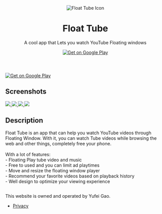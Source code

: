 <!DOCTYPE html>
<html lang="en">
<head>
    <meta charset="utf-8">
    <meta http-equiv="X-UA-Compatible" content="IE=edge">
    <meta name="viewport" content="width=device-width, initial-scale=1.0, maximum-scale=1.0, user-scalable=no"/>
    <meta name="description" content="Float Tube is a very cool app that Lets you watch Tube Floating windows">
    <meta name="theme-color" content="#efeeff">
    <meta name="msapplication-navbutton-color" content="#efeeff">
    <meta name="apple-mobile-web-app-status-bar-style" content="#efeeff">
    <meta property="og:image" content="https://pipyoutube.github.io/icon.webp">
    <link rel="alternate" type="application/rss+xml" title="Float Tube" href="/feed.xml">
    <link href="https://fonts.googleapis.com/css?family=Heebo:900" rel="stylesheet">
    <title>Float Tube | Float Tube is a very cool app that Lets you watch Tube Floating windows</title>
    <meta name="generator" content="Jekyll v3.5.0"/>
    <meta property="og:title" content="Float Tube">
    <meta name="author" content="Kay">
    <meta property="og:locale" content="en_US"/>
    <meta name="description" content="Float Tube is a very cool app that Lets you watch Tube Floating windows">
    <meta property="og:description" content="Float Tube is a very cool app that Lets you watch Tube Floating windows">
    <link rel="canonical" href="https://pipyoutube.github.io/">
    <meta property="og:url" content="https://pipyoutube.github.io/">
    <meta property="og:site_name" content="Float Tube">
    <meta name="twitter:card" content="summary">
    <meta name="twitter:site" content="@">
    <meta name="twitter:creator" content="@Kay">
    <script type="application/ld+json">
        {
            "url": "https://pipyoutube.github.io/",
            "publisher": {
                "@type": "Organization",
                "logo": {
                    "@type": "ImageObject",
                    "url": "https://pipyoutube.github.io/icon.webp"
                },
                "name": "Kay"
            },
            "name": "Float Tube",
            "author": {
                "@type": "Person",
                "name": "Kay"
            },
            "headline": "Float Tube",
            "sameAs": [null],
            "description": "Float Tube is a very cool app that Lets you watch Tube Floating windows",
            "@type": "WebSite",
            "@context": "http://schema.org"
        }
    </script>
    <meta name="mobile-web-app-capable" content="yes">
    <meta name="theme-color" content="#fff">
    <meta name="application-name" content="mobile-app-landingpage-template">
<!--     <link rel="apple-touch-icon" sizes="57x57" href="/assets/icons-297729cc8e943a64e9e7dbf11d0d81b0/apple-touch-icon-57x57.png">
    <link rel="apple-touch-icon" sizes="60x60" href="/assets/icons-297729cc8e943a64e9e7dbf11d0d81b0/apple-touch-icon-60x60.png">
    <link rel="apple-touch-icon" sizes="72x72" href="/assets/icons-297729cc8e943a64e9e7dbf11d0d81b0/apple-touch-icon-72x72.png">
    <link rel="apple-touch-icon" sizes="76x76" href="/assets/icons-297729cc8e943a64e9e7dbf11d0d81b0/apple-touch-icon-76x76.png">
    <link rel="apple-touch-icon" sizes="114x114" href="/assets/icons-297729cc8e943a64e9e7dbf11d0d81b0/apple-touch-icon-114x114.png">
    <link rel="apple-touch-icon" sizes="120x120" href="/assets/icons-297729cc8e943a64e9e7dbf11d0d81b0/apple-touch-icon-120x120.png">
    <link rel="apple-touch-icon" sizes="144x144" href="/assets/icons-297729cc8e943a64e9e7dbf11d0d81b0/apple-touch-icon-144x144.png">
    <link rel="apple-touch-icon" sizes="152x152" href="/assets/icons-297729cc8e943a64e9e7dbf11d0d81b0/apple-touch-icon-152x152.png"> -->
    <link rel="apple-touch-icon" sizes="180x180" href="/icon.webp">
    <meta name="apple-mobile-web-app-capable" content="yes">
    <meta name="apple-mobile-web-app-status-bar-style" content="black-translucent">
    <meta name="apple-mobile-web-app-title" content="mobile-app-landingpage-template">
<!--     <link rel="icon" type="image/png" sizes="32x32" href="/assets/icons-297729cc8e943a64e9e7dbf11d0d81b0/favicon-32x32.png">
    <link rel="icon" type="image/png" sizes="16x16" href="/assets/icons-297729cc8e943a64e9e7dbf11d0d81b0/favicon-16x16.png"> -->
    <!-- <link rel="shortcut icon" href="/assets/icons-297729cc8e943a64e9e7dbf11d0d81b0/favicon.ico"> -->
    <link rel="icon" type="image/png" href="icon.webp">
    <link rel="apple-touch-startup-image" href="1.webp">
<!--     <link rel="apple-touch-startup-image" media="(device-width: 320px) and (device-height: 480px) and (-webkit-device-pixel-ratio: 1)" href="/assets/icons-297729cc8e943a64e9e7dbf11d0d81b0/apple-touch-startup-image-320x460.png">
    <link rel="apple-touch-startup-image" media="(device-width: 320px) and (device-height: 480px) and (-webkit-device-pixel-ratio: 2)" href="/assets/icons-297729cc8e943a64e9e7dbf11d0d81b0/apple-touch-startup-image-640x920.png">
    <link rel="apple-touch-startup-image" media="(device-width: 320px) and (device-height: 568px) and (-webkit-device-pixel-ratio: 2)" href="/assets/icons-297729cc8e943a64e9e7dbf11d0d81b0/apple-touch-startup-image-640x1096.png">
    <link rel="apple-touch-startup-image" media="(device-width: 375px) and (device-height: 667px) and (-webkit-device-pixel-ratio: 2)" href="/assets/icons-297729cc8e943a64e9e7dbf11d0d81b0/apple-touch-startup-image-750x1294.png">
    <link rel="apple-touch-startup-image" media="(device-width: 414px) and (device-height: 736px) and (orientation: landscape) and (-webkit-device-pixel-ratio: 3)" href="/assets/icons-297729cc8e943a64e9e7dbf11d0d81b0/apple-touch-startup-image-1182x2208.png">
    <link rel="apple-touch-startup-image" media="(device-width: 414px) and (device-height: 736px) and (orientation: portrait) and (-webkit-device-pixel-ratio: 3)" href="/assets/icons-297729cc8e943a64e9e7dbf11d0d81b0/apple-touch-startup-image-1242x2148.png">
    <link rel="apple-touch-startup-image" media="(device-width: 768px) and (device-height: 1024px) and (orientation: landscape) and (-webkit-device-pixel-ratio: 1)" href="/assets/icons-297729cc8e943a64e9e7dbf11d0d81b0/apple-touch-startup-image-748x1024.png">
    <link rel="apple-touch-startup-image" media="(device-width: 768px) and (device-height: 1024px) and (orientation: portrait) and (-webkit-device-pixel-ratio: 1)" href="/assets/icons-297729cc8e943a64e9e7dbf11d0d81b0/apple-touch-startup-image-768x1004.png">
    <link rel="apple-touch-startup-image" media="(device-width: 768px) and (device-height: 1024px) and (orientation: landscape) and (-webkit-device-pixel-ratio: 2)" href="/assets/icons-297729cc8e943a64e9e7dbf11d0d81b0/apple-touch-startup-image-1496x2048.png">
    <link rel="apple-touch-startup-image" media="(device-width: 768px) and (device-height: 1024px) and (orientation: portrait) and (-webkit-device-pixel-ratio: 2)" href="/assets/icons-297729cc8e943a64e9e7dbf11d0d81b0/apple-touch-startup-image-1536x2008.png"> -->
    <link href="/app.css" rel="stylesheet">
</head>
<body>
<main>
    <header class="app__header container">
        <div class="app__logo-wrapper">
            <img class="app__logo" src="icon.webp" alt="Float Tube Icon">
        </div>
        <div class="app__infos">
            <h1 class="app__name">Float Tube</h1>
            <p class="app__description">A cool app that Lets you watch YouTube Floating windows</p>
            <div class="app__buttons app__buttons--desktop">
                <a href="https://play.google.com/store/apps/details?id=com.k.video.tube" class="app__button-play" target="_blank"><img src="android-download.webp" alt="Get on Google Play"></a>
            </div>
        </div>
    </header>
    <div class="app__buttons app__buttons--mobile container">
        <a href="https://play.google.com/store/apps/details?id=com.k.video.tube" class="app__button-play" target="_blank"><img src="android-download.webp" alt="Get on Google Play"></a>
    </div>
    <section class="app__screenshots app__section">
        <div class="container">
            <h2 class="app__section-title">Screenshots</h2>
        </div>
        <div class="app__screenshots-wrapper container-desktop">
            <div class="app__screenshots-list">
                <a href="/assets/images/screenshots/1.webp" class="lightbox">
                    <img src="3.webp" class="app__screenshot">
                </a>
                <a href="/assets/images/screenshots/2.webp" class="lightbox">
                    <img src="2.webp" class="app__screenshot">
                </a>
                <a href="/assets/images/screenshots/3.webp" class="lightbox">
                    <img src="/1.webp" class="app__screenshot">
                </a>
                <a href="/assets/images/screenshots/4.webp" class="lightbox">
                    <img src="4.webp" class="app__screenshot">
                </a>
            </div>
        </div>
    </section>
    <section class="app__fulldescription app__section container">
        <h2 class="app__section-title">Description</h2>
        <div class="app__fulldescription-content">
            <p>Float Tube is an app that can help you watch YouTube videos through Floating Window. With it, you can watch Tube videos while browsing the web and other things, completely free your phone. <br> <br>With a lot of features: <br>- Floating Play tube video and music <br>- Free to used and you can limit ad playtimes <br>- Move and resize the floating window player <br>- Recommend your favorite videos based on playback history <br>- Well design to optimize your viewing experience</p>
        </div>
    </section>
    <section class="app__featured app__section container">
        <h2 class="app__section-title"></h2>
        <div class="app__featured-content"></div>
    </section>
</main>
<footer class="footer">
    <div class="container">
        <div class="footer__container">
            <p class="footer__love">This website is owned and operated by Yufei Gao.</p>
            <ul class="footer__links">
                <li class="footer__link"><a href="https://pipyoutube.github.io/tube_privacy.html" target="_blank">Privacy</a></li>
            </ul>
        </div>
    </div>
</footer>
<script src="/assets/app.bundle.js"></script>
</body>
</html>
